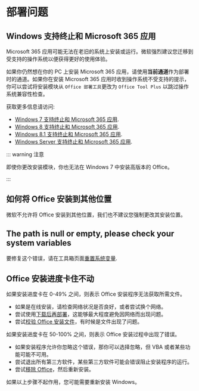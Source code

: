 # 部署问题

## Windows 支持终止和 Microsoft 365 应用

Microsoft 365 应用可能无法在老旧的系统上安装或运行。微软强烈建议您迁移到受支持的操作系统以便获得更好的使用体验。

如果你仍然想在你的 PC 上安装 Microsoft 365 应用，请使用**当前通道**作为部署时的通道。如果你在安装 Microsoft 365 应用时收到操作系统不受支持的提示，你可以尝试将安装模块从 `Office 部署工具`更改为 `Office Tool Plus` 以跳过操作系统兼容性检查。

获取更多信息请访问:

- [Windows 7 支持终止和 Microsoft 365 应用](https://docs.microsoft.com/zh-tw/deployoffice/endofsupport/windows-7-support).
- [Windows 8 支持终止和 Microsoft 365 应用](https://docs.microsoft.com/zh-tw/deployoffice/endofsupport/windows-8-support).
- [Windows 8.1 支持终止和 Microsoft 365 应用](https://docs.microsoft.com/zh-tw/deployoffice/endofsupport/windows-81-support).
- [Windows Server 支持终止和 Microsoft 365 应用](https://docs.microsoft.com/zh-tw/deployoffice/endofsupport/windows-server-support).

::: warning 注意

即使你更改安装模块，你也无法在 Windows 7 中安装高版本的 Office。

:::

## 如何将 Office 安装到其他位置

微软不允许将 Office 安装到其他位置，我们也不建议您强制更改其安装位置。

## The path is null or empty, please check your system variables

要修复这个错误，请在工具箱页面[重置系统变量](/zh-tw/toolbox/windows.md#重置系统变量).

## Office 安装进度卡住不动

如果安装进度卡在 0-49% 之间，则表示 Office 安装程序无法获取所需文件。

- 如果是在线安装，请检查网络状况是否良好，或者尝试换个网络。
- 尝试使用[下载后再部署](/zh-tw/deploy/README.md#下载后再部署)，这能够最大程度避免因网络而出现问题。
- 尝试[校验 Office 安装文件](/zh-tw/deploy/settings/basic.md#安装文件)，有时候是文件出现了问题。

如果安装进度卡在 50-100% 之间，则表示 Office 安装过程中出现了错误。

- 如果安装程序允许你忽略这个错误，那你可以选择忽略，但 VBA 或者某些功能可能不可用。
- 尝试退出所有第三方软件，某些第三方软件可能会错误阻止安装程序的运行。
- 尝试[移除 Office](/zh-tw/toolbox/office.md#移除-office)，然后重新安装。

如果以上步骤不起作用，您可能需要重新安装 Windows。
